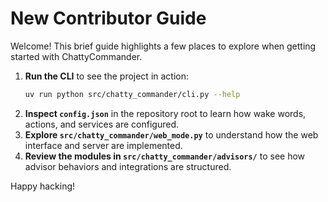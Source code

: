 # New Contributor Guide

Welcome! This brief guide highlights a few places to explore when getting started with ChattyCommander.

1. **Run the CLI** to see the project in action:
   ```bash
   uv run python src/chatty_commander/cli.py --help
   ```
2. **Inspect `config.json`** in the repository root to learn how wake words, actions, and services are configured.
3. **Explore `src/chatty_commander/web_mode.py`** to understand how the web interface and server are implemented.
4. **Review the modules in `src/chatty_commander/advisors/`** to see how advisor behaviors and integrations are structured.

Happy hacking!
